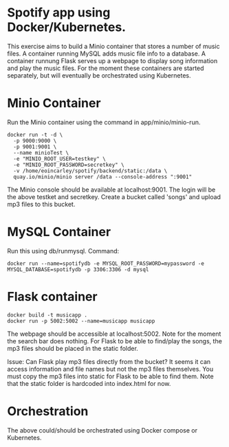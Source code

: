 # Spotify app using Docker/Kubernetes.

This exercise aims to build a Minio container that stores a number of music files. A container
running MySQL adds music file info to a database. A container runnung Flask serves up a webpage
to display song information and play the music files. For the moment these containers are started
separately, but will eventually be orchestrated using Kubernetes.

# Minio Container
Run the Minio container using the command in app/minio/minio-run. 

```
docker run -t -d \
  -p 9000:9000 \
  -p 9001:9001 \
  --name minioTest \
  -e "MINIO_ROOT_USER=testkey" \
  -e "MINIO_ROOT_PASSWORD=secretkey" \
  -v /home/eoincarley/spotify/backend/static:/data \
  quay.io/minio/minio server /data --console-address ":9001"
```

The Minio console should be available at localhost:9001. The login will be the above testket and secretkey. Create a bucket called 'songs' and upload mp3 files to this bucket.

# MySQL Container
Run this using db/runmysql. Command:

```
docker run --name=spotifydb -e MYSQL_ROOT_PASSWORD=mypassword -e MYSQL_DATABASE=spotifydb -p 3306:3306 -d mysql 
```

# Flask container
```
docker build -t musicapp .
docker run -p 5002:5002 --name=musicapp musicapp
```

The webpage should be accessible at localhost:5002. Note for the moment the search bar does nothing. For Flask to be able to find/play the songs, the mp3 files should be placed in the static folder. 

Issue: Can Flask play mp3 files directly from the bucket? It seems it can access information and file names but not the mp3 files themselves. You must copy the mp3 files into static for Flask to be able to find them. Note that the static folder is hardcoded into 
index.html for now.

# Orchestration
The above could/should be orchestrated using Docker compose or Kubernetes.
